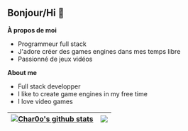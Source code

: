 ## Bonjour/Hi 👋

**À propos de moi**

- Programmeur full stack
- J'adore créer des games engines dans mes temps libre
- Passionné de jeux vidéos

**About me**

- Full stack developper
- I like to create game engines in my free time
- I love video games

| <a href="https://github.com/anuraghazra/github-readme-stats"><img align="center" src="https://github-readme-stats.vercel.app/api?username=char0o&show_icons=true&theme=radical&rank_icon=github&include_all_commits=true&hide_border=true" alt="Char0o's github stats" /></a> | <a href="https://github.com/anuraghazra/github-readme-stats"><img align="center" src="https://github-readme-stats.vercel.app/api/top-langs/?username=char0o&layout=compact&theme=radical&hide_border=true" /></a> |
| ------------- | ------------- |

